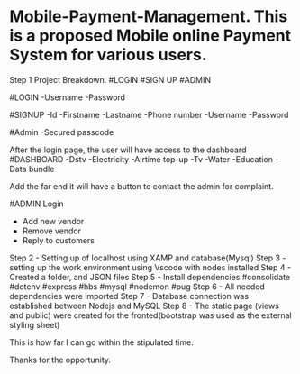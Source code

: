 # Mobile-Payment-Management.  This is a proposed Mobile online Payment System for various users.
Step 1 Project Breakdown.
       #LOGIN 
       #SIGN UP
       #ADMIN

#LOGIN
-Username
-Password

#SIGNUP
-Id 
-Firstname
-Lastname
-Phone number
-Username
-Password

#Admin
-Secured passcode

After the login page, the user will have access to the dashboard
#DASHBOARD
-Dstv
-Electricity
-Airtime top-up
-Tv
-Water
-Education
-Data bundle

Add the far end it will have a button to contact the admin for complaint.

#ADMIN Login 
- Add new vendor
- Remove vendor
- Reply to customers

Step 2 - Setting up of localhost using XAMP and database(Mysql)
Step 3 - setting up the work environment using Vscode with nodes installed
Step 4 - Created a folder, and JSON files
Step 5 - Install dependencies 
        #consolidate 
        #dotenv
        #express
        #hbs
        #mysql
        #nodemon
        #pug
Step 6 - All needed dependencies were imported
Step 7 - Database connection was established between Nodejs and MySQL
Step 8 - The static page (views and public) were created for the fronted(bootstrap was used as the external styling sheet)

This is how far I can go within the stipulated time.

Thanks for the opportunity.

